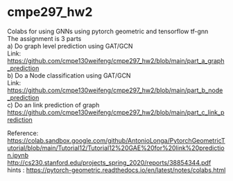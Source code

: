 # cmpe297_hw2

Colabs for using GNNs using pytorch geometric and tensorflow tf-gnn </br>
The assignment is 3 parts </br>
a) Do graph level prediction using GAT/GCN </br>
Link: https://github.com/cmpe130weifeng/cmpe297_hw2/blob/main/part_a_graph_prediction </br>
b) Do a Node classification using GAT/GCN </br>
Link: https://github.com/cmpe130weifeng/cmpe297_hw2/blob/main/part_b_node_prediction </br>
c) Do an link prediction of graph </br>
https://github.com/cmpe130weifeng/cmpe297_hw2/blob/main/part_c_link_prediction

Reference: </br>
https://colab.sandbox.google.com/github/AntonioLonga/PytorchGeometricTutorial/blob/main/Tutorial12/Tutorial12%20GAE%20for%20link%20prediction.ipynb </br>
http://cs230.stanford.edu/projects_spring_2020/reports/38854344.pdf </br>
hints : https://pytorch-geometric.readthedocs.io/en/latest/notes/colabs.html 

